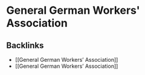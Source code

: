 # General German Workers' Association



<a id="orga777a63"></a>

## Backlinks

-   [[General German Workers&rsquo; Association]]
-   [[General German Workers&rsquo; Association]]
